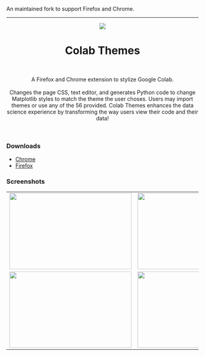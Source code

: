 An maintained fork to support Firefox and Chrome. 

<hr>

<div align="center">
  <img src="https://raw.githubusercontent.com/DannyCol/colab_themes/main/icons/favicon128.png">
  <br>
  <h1>Colab Themes</h1>
  <br>
  <p>A Firefox and Chrome extension to stylize Google Colab.
  <br><br>
  Changes the page CSS, text editor, and generates Python code to change Matplotlib styles to match the theme the user choses. Users may import themes or use any of the 56 provided. Colab Themes enhances the data science experience by transforming the way users view their code and their data!</p>
  <br>
</div>

<h3> Downloads </h3>
<div>
  <ul>
  <li><a href="https://chrome.google.com/webstore/detail/hledcfghfgmmjpnfkklcifpcdogjlgig/">Chrome</a></li>
  <li><a href="#">Firefox</a></li>
</ul>
</div>

<h3> Screenshots </h3>
<div>
  <center>
  <table style="border:none">
  <tr>
    <td><img src="images/nord.jpg" width="320" height="200"></td>
    <td><img src="images/solarized-light.jpg" width="320" height="200"></td>
  </tr>
  <tr>
    <td><img src="images/gruvbox.jpg" width="320" height="200"></td>
    <td><img src="images/cobalt.jpg" width="320" height="200"></td>
  </tr>
  </table>
  </center>
</div>
